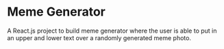 # Meme Generator

A React.js project to build meme generator where the user is able to put in an upper and lower text over a randomly generated meme photo.
